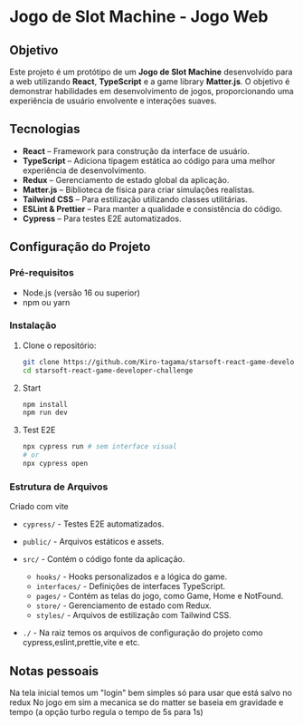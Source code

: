 # Jogo de Slot Machine - Jogo Web

## Objetivo

Este projeto é um protótipo de um **Jogo de Slot Machine** desenvolvido para a web utilizando **React**, **TypeScript** e a game library **Matter.js**. O objetivo é demonstrar habilidades em desenvolvimento de jogos, proporcionando uma experiência de usuário envolvente e interações suaves.

## Tecnologias

- **React** – Framework para construção da interface de usuário.
- **TypeScript** – Adiciona tipagem estática ao código para uma melhor experiência de desenvolvimento.
- **Redux** – Gerenciamento de estado global da aplicação.
- **Matter.js** – Biblioteca de física para criar simulações realistas.
- **Tailwind CSS** – Para estilização utilizando classes utilitárias.
- **ESLint & Prettier** – Para manter a qualidade e consistência do código.
- **Cypress** – Para testes E2E automatizados.

## Configuração do Projeto

### Pré-requisitos

- Node.js (versão 16 ou superior)
- npm ou yarn

### Instalação

1. Clone o repositório:

   ```bash
   git clone https://github.com/Kiro-tagama/starsoft-react-game-developer-challenge.git
   cd starsoft-react-game-developer-challenge
   ```

2. Start
   ```bash
   npm install
   npm run dev
   ```
3. Test E2E
   ```bash
   npx cypress run # sem interface visual
   # or
   npx cypress open
   ```

### Estrutura de Arquivos

Criado com vite

- `cypress/` - Testes E2E automatizados.
- `public/` - Arquivos estáticos e assets.
- `src/` - Contém o código fonte da aplicação.

  - `hooks/` - Hooks personalizados e a lógica do game.
  - `interfaces/` - Definições de interfaces TypeScript.
  - `pages/` - Contém as telas do jogo, como Game, Home e NotFound.
  - `store/` - Gerenciamento de estado com Redux.
  - `styles/` - Arquivos de estilização com Tailwind CSS.

- `./` - Na raiz temos os arquivos de configuração do projeto como cypress,eslint,prettie,vite e etc.

## Notas pessoais

Na tela inicial temos um "login" bem simples só para usar que está salvo no redux
No jogo em sim a mecanica se do matter se baseia em gravidade e tempo (a opção turbo regula o tempo de 5s para 1s)
